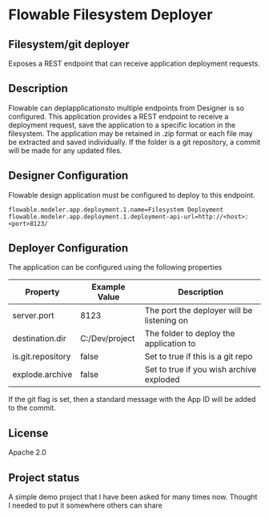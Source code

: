 # Flowable Filesystem Deployer

## Filesystem/git deployer
Exposes a REST endpoint that can receive application deployment requests.

## Description
Flowable can deplapplicationsto multiple endpoints from Designer is so configured.
This application provides a REST endpoint to receive a deployment request, save the application to a specific location in the filesystem.
The application may be retained in .zip format or each file may be extracted and saved individually.
If the folder is a git repository, a commit will be made for any updated files.

## Designer Configuration
Flowable design application must be configured to deploy to this endpoint.

```properties
flowable.modeler.app.deployment.1.name=Filesystem Deployment
flowable.modeler.app.deployment.1.deployment-api-url=http://<host>:<port>8123/
```
## Deployer Configuration
The application can be configured using the following properties

| Property              | Example Value          | Description                                |
|-----------------------|------------------------|--------------------------------------------|
| server.port           | 8123                   | The port the deployer will be listening on |
| destination.dir       | C:/Dev/project         | The folder to deploy the application to    |
| is.git.repository     | false                  | Set to true if this is a git repo          |
| explode.archive       | false                  | Set to true if you wish archive exploded   |     

If the git flag is set, then a standard message with the App ID will be added to the commit.


## License
Apache 2.0

## Project status
A simple demo project that I have been asked for many times now.
Thought I needed to put it somewhere others can share
